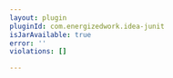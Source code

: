 ```yaml
---
layout: plugin
pluginId: com.energizedwork.idea-junit
isJarAvailable: true
error: ''
violations: []

---
```

